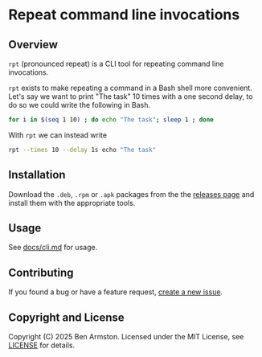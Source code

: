 # Repeat command line invocations

## Overview

`rpt` (pronounced repeat) is a CLI tool for repeating command line invocations.

`rpt` exists to make repeating a command in a Bash shell more convenient. Let's
say we want to print "The task" 10 times with a one second delay, to do so we
could write the following in Bash.

```bash
for i in $(seq 1 10) ; do echo "The task"; sleep 1 ; done
```

With `rpt` we can instead write

```bash
rpt --times 10 --delay 1s echo "The task"
```

## Installation

Download the `.deb`, `.rpm` or `.apk` packages from the the [releases
page](https://github.com/benarmston/rpt/releases) and install them with the
appropriate tools.

## Usage

See [docs/cli.md](docs/cli.md) for usage.

## Contributing

If you found a bug or have a feature request, [create a new
issue](https://github.com/benarmston/rpt/issues/new).

## Copyright and License

Copyright (C) 2025 Ben Armston.  Licensed under the MIT License, see
[LICENSE](LICENSE) for details.
